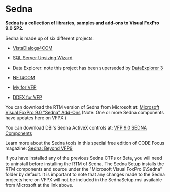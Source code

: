 # Sedna

**Sedna is a collection of libraries, samples and add-ons to Visual FoxPro 9.0 SP2.**

Sedna is made up of six different projects:

* [VistaDialogs4COM](https://github.com/VFPX/VistaDialogs4COM)

* [SQL Server Upsizing Wizard](https://github.com/VFPX/UpsizingWizard)

* Data Explorer: note this project has been superseded by [DataExplorer 3](https://github.com/VFPX/DataExplorer)

* [NET4COM](https://github.com/VFPX/NET4COM)

* [My for VFP](https://github.com/VFPX/My)

* [DDEX for VFP](https://github.com/VFPX/DDEX)

You can download the RTM version of Sedna from Microsoft at:
[Microsoft Visual FoxPro 9.0 "Sedna" Add-Ons](http://www.microsoft.com/downloads/details.aspx?FamilyId=C04BCF8C-0944-49F0-AC2B-563518CE1D70&displaylang=en)
(Note: One or more Sedna components have updates here on VFPX.)

You can download DBI's Sedna ActiveX controls at:
[VFP 9.0 SEDNA Components](http://www.dbi-tech.com/VisualFoxProSednaComponents.aspx)

Learn more about the Sedna tools in this special free edition of CODE Focus magazine:
[Sedna: Beyond VFP9](http://bit.ly/Sedna-Beyond-VFP-9)

If you have installed any of the previous Sedna CTPs or Beta, you will need to uninstall before installing the RTM of Sedna. The Sedna Setup installs the RTM components and source under the "Microsoft Visual FoxPro 9\Sedna" folder by default. It is important to note that any changes made to the Sedna projects here on VFPX will not be included in the SednaSetup.msi available from Microsoft at the link above.
